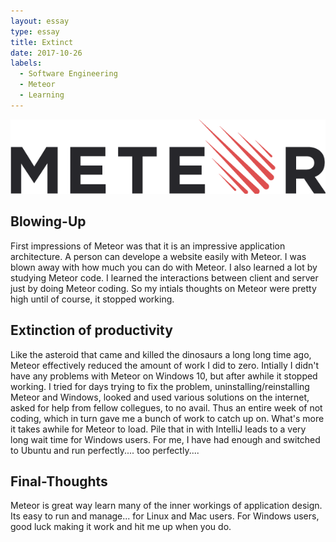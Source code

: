 ```yaml
---
layout: essay
type: essay
title: Extinct
date: 2017-10-26
labels:
  - Software Engineering
  - Meteor
  - Learning
---
```


<img class="ui medium left floated image" src="../images/meteor-logo.png">

## Blowing-Up
  First impressions of Meteor was that it is an impressive application architecture. A person can develope a website easily with Meteor. I was blown away with how much you can do with Meteor. I also learned a lot by studying Meteor code. I learned the interactions between client and server just by doing Meteor coding. So my intials thoughts on Meteor were pretty high until of course, it stopped working. 

## Extinction of productivity
  Like the asteroid that came and killed the dinosaurs a long long time ago, Meteor effectively reduced the amount of work I did to zero. Intially I didn't have any problems with Meteor on Windows 10, but after awhile it stopped working. I tried for days trying to fix the problem, uninstalling/reinstalling Meteor and Windows, looked and used various solutions on the internet, asked for help from fellow collegues, to no avail. Thus an entire week of not coding, which in turn gave me a bunch of work to catch up on. What's more it takes awhile for Meteor to load. Pile that in with IntelliJ leads to a very long wait time for Windows users. For me, I have had enough and switched to Ubuntu and run perfectly.... too perfectly.... 
  
## Final-Thoughts
  Meteor is great way learn many of the inner workings of application design. Its easy to run and manage... for Linux and Mac users. For Windows users, good luck making it work and hit me up when you do.
